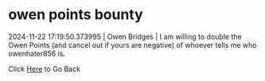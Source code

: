 # owen points bounty
2024-11-22 17:19:50.373995 \| Owen Bridges \| I am willing to double the Owen Points (and cancel out if yours are negative) of whoever tells me who owenhater856 is. 

 Click [Here](../) to Go Back